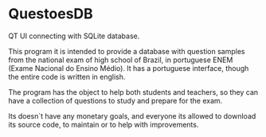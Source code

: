 # QuestoesDB
QT UI connecting with SQLite database.

This program it is intended to provide a database with question samples from the national exam of high school of Brazil,
in portuguese ENEM (Exame Nacional do Ensino Médio).
It has a portuguese interface, though the entire code is written in english.

The program has the object to help both students and teachers, so they can have a collection of questions to study and
prepare for the exam.

Its doesn`t have any monetary goals, and everyone its allowed to download its source code, to maintain or to help with 
improvements.
